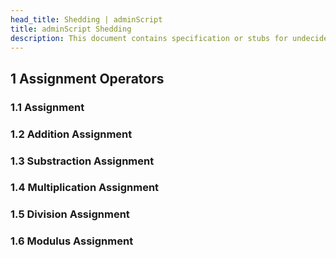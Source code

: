 ```yaml
---
head_title: Shedding | adminScript
title: adminScript Shedding
description: This document contains specification or stubs for undecided ideas which may be added soon
---
```


## 1 Assignment Operators

### 1.1 Assignment

### 1.2 Addition Assignment

### 1.3 Substraction Assignment

### 1.4 Multiplication Assignment

### 1.5 Division Assignment

### 1.6 Modulus Assignment